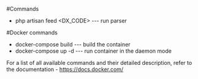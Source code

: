 #Commands

+ php artisan feed <DX_CODE> --- run parser
  
#Docker commands 

+ docker-compose build --- build the container
+ docker-compose up -d --- run container in the daemon mode

For a list of all available commands and their detailed description,
refer to the documentation - https://docs.docker.com/
